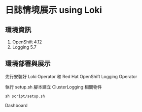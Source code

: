 # 日誌情境展示 using Loki

## 環境資訊
1. OpenShift 4.12
2. Logging 5.7

## 環境部署與展示
先行安裝好 Loki Operator 和 Red Hat OpenShift Logging Operator  

執行 setup.sh 腳本建立 ClusterLogging 相關物件
```
sh script/setup.sh
```

Dashboard